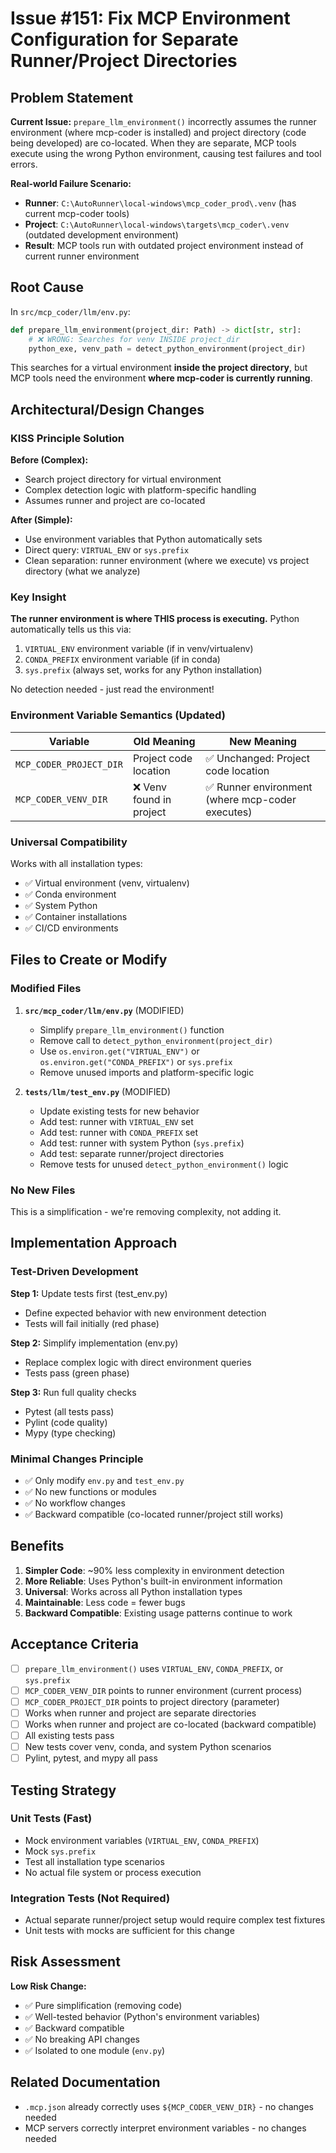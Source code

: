 # Issue #151: Fix MCP Environment Configuration for Separate Runner/Project Directories

## Problem Statement

**Current Issue:** `prepare_llm_environment()` incorrectly assumes the runner environment (where mcp-coder is installed) and project directory (code being developed) are co-located. When they are separate, MCP tools execute using the wrong Python environment, causing test failures and tool errors.

**Real-world Failure Scenario:**
- **Runner**: `C:\AutoRunner\local-windows\mcp_coder_prod\.venv` (has current mcp-coder tools)
- **Project**: `C:\AutoRunner\local-windows\targets\mcp_coder\.venv` (outdated development environment)
- **Result**: MCP tools run with outdated project environment instead of current runner environment

## Root Cause

In `src/mcp_coder/llm/env.py`:
```python
def prepare_llm_environment(project_dir: Path) -> dict[str, str]:
    # ❌ WRONG: Searches for venv INSIDE project_dir
    python_exe, venv_path = detect_python_environment(project_dir)
```

This searches for a virtual environment **inside the project directory**, but MCP tools need the environment **where mcp-coder is currently running**.

## Architectural/Design Changes

### KISS Principle Solution

**Before (Complex):**
- Search project directory for virtual environment
- Complex detection logic with platform-specific handling
- Assumes runner and project are co-located

**After (Simple):**
- Use environment variables that Python automatically sets
- Direct query: `VIRTUAL_ENV` or `sys.prefix`
- Clean separation: runner environment (where we execute) vs project directory (what we analyze)

### Key Insight

**The runner environment is where THIS process is executing.** Python automatically tells us this via:
1. `VIRTUAL_ENV` environment variable (if in venv/virtualenv)
2. `CONDA_PREFIX` environment variable (if in conda)
3. `sys.prefix` (always set, works for any Python installation)

No detection needed - just read the environment!

### Environment Variable Semantics (Updated)

| Variable | Old Meaning | New Meaning |
|----------|-------------|-------------|
| `MCP_CODER_PROJECT_DIR` | Project code location | ✅ Unchanged: Project code location |
| `MCP_CODER_VENV_DIR` | ❌ Venv found in project | ✅ Runner environment (where mcp-coder executes) |

### Universal Compatibility

Works with all installation types:
- ✅ Virtual environment (venv, virtualenv)
- ✅ Conda environment
- ✅ System Python
- ✅ Container installations
- ✅ CI/CD environments

## Files to Create or Modify

### Modified Files

1. **`src/mcp_coder/llm/env.py`** (MODIFIED)
   - Simplify `prepare_llm_environment()` function
   - Remove call to `detect_python_environment(project_dir)`
   - Use `os.environ.get("VIRTUAL_ENV")` or `os.environ.get("CONDA_PREFIX")` or `sys.prefix`
   - Remove unused imports and platform-specific logic

2. **`tests/llm/test_env.py`** (MODIFIED)
   - Update existing tests for new behavior
   - Add test: runner with `VIRTUAL_ENV` set
   - Add test: runner with `CONDA_PREFIX` set
   - Add test: runner with system Python (`sys.prefix`)
   - Add test: separate runner/project directories
   - Remove tests for unused `detect_python_environment()` logic

### No New Files

This is a simplification - we're removing complexity, not adding it.

## Implementation Approach

### Test-Driven Development

**Step 1:** Update tests first (test_env.py)
- Define expected behavior with new environment detection
- Tests will fail initially (red phase)

**Step 2:** Simplify implementation (env.py)
- Replace complex logic with direct environment queries
- Tests pass (green phase)

**Step 3:** Run full quality checks
- Pytest (all tests pass)
- Pylint (code quality)
- Mypy (type checking)

### Minimal Changes Principle

- ✅ Only modify `env.py` and `test_env.py`
- ✅ No new functions or modules
- ✅ No workflow changes
- ✅ Backward compatible (co-located runner/project still works)

## Benefits

1. **Simpler Code**: ~90% less complexity in environment detection
2. **More Reliable**: Uses Python's built-in environment information
3. **Universal**: Works across all Python installation types
4. **Maintainable**: Less code = fewer bugs
5. **Backward Compatible**: Existing usage patterns continue to work

## Acceptance Criteria

- [ ] `prepare_llm_environment()` uses `VIRTUAL_ENV`, `CONDA_PREFIX`, or `sys.prefix`
- [ ] `MCP_CODER_VENV_DIR` points to runner environment (current process)
- [ ] `MCP_CODER_PROJECT_DIR` points to project directory (parameter)
- [ ] Works when runner and project are separate directories
- [ ] Works when runner and project are co-located (backward compatible)
- [ ] All existing tests pass
- [ ] New tests cover venv, conda, and system Python scenarios
- [ ] Pylint, pytest, and mypy all pass

## Testing Strategy

### Unit Tests (Fast)
- Mock environment variables (`VIRTUAL_ENV`, `CONDA_PREFIX`)
- Mock `sys.prefix`
- Test all installation type scenarios
- No actual file system or process execution

### Integration Tests (Not Required)
- Actual separate runner/project setup would require complex test fixtures
- Unit tests with mocks are sufficient for this change

## Risk Assessment

**Low Risk Change:**
- ✅ Pure simplification (removing code)
- ✅ Well-tested behavior (Python's environment variables)
- ✅ Backward compatible
- ✅ No breaking API changes
- ✅ Isolated to one module (`env.py`)

## Related Documentation

- `.mcp.json` already correctly uses `${MCP_CODER_VENV_DIR}` - no changes needed
- MCP servers correctly interpret environment variables - no changes needed
